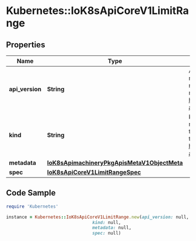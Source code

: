 # Kubernetes::IoK8sApiCoreV1LimitRange

## Properties

Name | Type | Description | Notes
------------ | ------------- | ------------- | -------------
**api_version** | **String** | APIVersion defines the versioned schema of this representation of an object. Servers should convert recognized schemas to the latest internal value, and may reject unrecognized values. More info: https://git.k8s.io/community/contributors/devel/sig-architecture/api-conventions.md#resources | [optional] 
**kind** | **String** | Kind is a string value representing the REST resource this object represents. Servers may infer this from the endpoint the client submits requests to. Cannot be updated. In CamelCase. More info: https://git.k8s.io/community/contributors/devel/sig-architecture/api-conventions.md#types-kinds | [optional] 
**metadata** | [**IoK8sApimachineryPkgApisMetaV1ObjectMeta**](IoK8sApimachineryPkgApisMetaV1ObjectMeta.md) |  | [optional] 
**spec** | [**IoK8sApiCoreV1LimitRangeSpec**](IoK8sApiCoreV1LimitRangeSpec.md) |  | [optional] 

## Code Sample

```ruby
require 'Kubernetes'

instance = Kubernetes::IoK8sApiCoreV1LimitRange.new(api_version: null,
                                 kind: null,
                                 metadata: null,
                                 spec: null)
```


